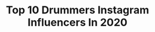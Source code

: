 ---
title: Top 10 Drummers Instagram Influencers In 2020
description: >-
  Find top drummers Instagram influencers in 2020. Most popular hashtags: #drums #repost #akirajimbo #sevendust.
platform: Instagram
profiles:
  - username: "mikesleathdrums"
    fullname: >-
      Mike Sleath
    location: "Canada"
    followers: 148001
    engagement: 992
    commentsToLikes: 0.011918
    avatar: "https://scontent-ams4-1.cdninstagram.com/v/t51.2885-19/s320x320/51515121_639036169868170_3489925446445826048_n.jpg?_nc_ht=scontent-ams4-1.cdninstagram.com&_nc_ohc=qI1HM83VjFMAX_DaQe0&oh=0329c9fffa76674bcd8aa61d7185add7&oe=5EBAB8C2"
    verified: false
    hashtags: "#shawnmendesthetour, #namm, #namm2020, #drums"
  - username: "andiirfanto"
    fullname: >-
      Andi Irfanto
    location: "Indonesia"
    followers: 7633
    engagement: 708
    commentsToLikes: 0.036904
    avatar: "https://scontent-amt2-1.cdninstagram.com/v/t51.2885-19/s320x320/70806234_454885465235350_2030498870684811264_n.jpg?_nc_ht=scontent-amt2-1.cdninstagram.com&_nc_ohc=BGVueTW0Jh4AX-8hFBZ&oh=b0e3c11049a0dde9569cc14394c71e1c&oe=5EBA4D66"
    verified: false
    hashtags: "#jogjahomecoming, #konsertitikbalik, #jogjalawancorona, #dirumahaja"
  - username: "hori_scamcircle"
    fullname: >-
      Masaki Hori
    location: "Japan"
    followers: 7793
    engagement: 2948
    commentsToLikes: 0.027779
    avatar: "https://scontent-lhr8-1.cdninstagram.com/v/t51.2885-19/s320x320/60523160_355462781840407_6226208407322361856_n.jpg?_nc_ht=scontent-lhr8-1.cdninstagram.com&_nc_ohc=8dVZy3IsKlQAX8imMW0&oh=a92c7d127b46d65019f31c1231aba771&oe=5EB8B4B7"
    verified: false
    hashtags: "#hybriddrums, #canopus, #zildjian, #roland"
  - username: "akira_jimbo"
    fullname: >-
      akira jimbo 神保彰
    location: "Japan"
    followers: 10660
    engagement: 593
    commentsToLikes: 0.015345
    avatar: "https://scontent-ams4-1.cdninstagram.com/v/t51.2885-19/s320x320/12277594_1483717078602590_893004667_a.jpg?_nc_ht=scontent-ams4-1.cdninstagram.com&_nc_ohc=q3cosJzkUFcAX9c_2bX&oh=cf31f008fb4cf41d053eadc814959311&oe=5EB87B1B"
    verified: false
    hashtags: "#momoclo, #miku, #drums, #sundayhappymap"
  - username: "morgan7d"
    fullname: >-
      Morgan Rose
    location: "United States"
    followers: 41624
    engagement: 877
    commentsToLikes: 0.047845
    avatar: "https://scontent-ams4-1.cdninstagram.com/v/t51.2885-19/s320x320/84847464_300354717591455_7781549531312685056_n.jpg?_nc_ht=scontent-ams4-1.cdninstagram.com&_nc_ohc=CtaNBtccMcwAX9XHfh-&oh=35c541bfc3defa5f45c56abdce234cb8&oe=5EB817B4"
    verified: true
    hashtags: "#goldengirls, #sevendust, #blackfriday, #neilpeart"
  - username: "jmattatkinson"
    fullname: >-
      Matthew Atkinson
    location: "United States"
    followers: 25081
    engagement: 611
    commentsToLikes: 0.092990
    avatar: "https://scontent-ams4-1.cdninstagram.com/v/t51.2885-19/s320x320/11850261_965332896871335_1343137463_a.jpg?_nc_ht=scontent-ams4-1.cdninstagram.com&_nc_ohc=bp025-7iFnEAX9-67cd&oh=8bcebb9bec5fd99deb3de6fc4dfd32f9&oe=5EB949F0"
    verified: true
    hashtags: "#merrychristmas, #gratitude, #theolympian, #subzero"
  - username: "jesse.boyle"
    fullname: >-
      JESSE BOYLE
    location: "Japan"
    followers: 32158
    engagement: 791
    commentsToLikes: 0.038873
    avatar: "https://scontent-lht6-1.cdninstagram.com/v/t51.2885-19/s320x320/91185069_523476351685582_7018224922442858496_n.jpg?_nc_ht=scontent-lht6-1.cdninstagram.com&_nc_ohc=1eoP9BFzHzEAX_dZYgQ&oh=9d3c76a6667ddff009d0f707e5e3e16e&oe=5EB7FFA2"
    verified: true
    hashtags: ""
  - username: "miche11_"
    fullname: >-
      Michel'Le Baptiste
    location: "United States"
    followers: 25224
    engagement: 505
    commentsToLikes: 0.080931
    avatar: "https://scontent-lhr8-1.cdninstagram.com/v/t51.2885-19/s320x320/79369503_469355720441106_6393283859202441216_n.jpg?_nc_ht=scontent-lhr8-1.cdninstagram.com&_nc_ohc=TG0z07dZ4A0AX8-_BW1&oh=4b1d00914a9ba3a1c90aaa06c0704ce1&oe=5EB9CB33"
    verified: false
    hashtags: "#jingleball2019, #alwayscomingthrough, #rodeo, #savagechallenge"
  - username: "jerusalemlicciardotoivola"
    fullname: >-
      Jerusalem Licciardo-Toivola
    location: "Finland"
    followers: 44316
    engagement: 1954
    commentsToLikes: 0.032351
    avatar: "https://scontent-lhr8-1.cdninstagram.com/v/t51.2885-19/s320x320/41396845_1969257946453869_2442383717520375808_n.jpg?_nc_ht=scontent-lhr8-1.cdninstagram.com&_nc_ohc=b5GXXX_choIAX9WNCmS&oh=82912b627082dda58c7ea2addfc22c52&oe=5EBA7D8E"
    verified: false
    hashtags: "#snowstorm, #coolkid, #throwback, #lovemysiblings"
  - username: "tadenight"
    fullname: >-
      Sérgio "TaDeNight" Mendes 💎
    location: "Brazil"
    followers: 16736
    engagement: 987
    commentsToLikes: 0.038924
    avatar: "https://scontent-amt2-1.cdninstagram.com/v/t51.2885-19/s320x320/91692669_525962654773551_4384584490165469184_n.jpg?_nc_ht=scontent-amt2-1.cdninstagram.com&_nc_ohc=qOBnQ_Dg4G4AX9bSXXa&oh=edb4d2b24ed59e93e4e79c097bc14ed7&oe=5EBA6336"
    verified: false
    hashtags: "#fortnite, #sniper, #ad, #itsuptoyou"
---